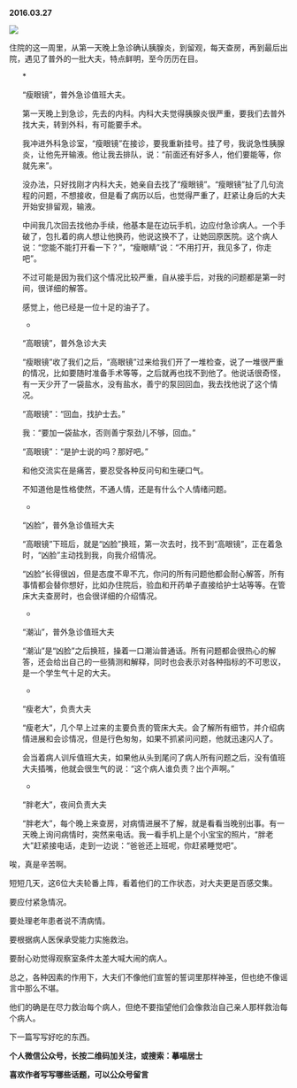 
          
            
**2016.03.27**



![](//upload-images.jianshu.io/upload_images/51001-80c04f27a0746f4a.png)




住院的这一周里，从第一天晚上急诊确认胰腺炎，到留观，每天查房，再到最后出院，遇见了普外的一批大夫，特点鲜明，至今历历在目。
<ol>
* 

“瘦眼镜”，普外急诊值班大夫。

第一天晚上到急诊，先去的内科。内科大夫觉得胰腺炎很严重，要我们去普外找大夫，转到外科，有可能要手术。

我冲进外科急诊室，“瘦眼镜”在接诊，要我重新挂号。挂了号，我说急性胰腺炎，让他先开输液。他让我去排队，说：“前面还有好多人，他们要能等，你就先来”。

没办法，只好找刚才内科大夫，她亲自去找了“瘦眼镜”。“瘦眼镜”扯了几句流程的问题，不想接收，但是看了病历以后，也觉得严重了，赶紧让身后的大夫开始安排留观，输液。

中间我几次回去找他办手续，他基本是在边玩手机，边应付急诊病人。一个手破了，包扎着的病人想让他换药，他说这换不了，让她回原医院。这个病人说：“您能不能打开看一下？”，“瘦眼睛”说：“不用打开，我见多了，你走吧”。

不过可能是因为我们这个情况比较严重，自从接手后，对我的问题都是第一时间，很详细的解答。

感觉上，他已经是一位十足的油子了。

* 

“高眼镜”，普外急诊大夫

“瘦眼镜”收了我们之后，“高眼镜”过来给我们开了一堆检查，说了一堆很严重的情况，比如要随时准备手术等等，之后就再也找不到他了。他说话很奇怪，有一天少开了一袋盐水，没有盐水，善宁的泵回回血，我去找他说了这个情况。

“高眼镜”：“回血，找护士去。”

我：“要加一袋盐水，否则善宁泵劲儿不够，回血。”

“高眼镜”：“是护士说的吗？那好吧。”

和他交流实在是痛苦，要忍受各种反问句和生硬口气。

不知道他是性格使然，不通人情，还是有什么个人情绪问题。

* 

“凶脸”，普外急诊值班大夫

“高眼镜”下班后，就是“凶脸”换班，第一次去时，找不到“高眼镜”，正在着急时，“凶脸”主动找到我，向我介绍情况。

“凶脸”长得很凶，但是态度不卑不亢，你问的所有问题他都会耐心解答，所有事情都会替你想好，比如办住院后，验血和开药单子直接给护士站等等。在管床大夫查房时，也会很详细的介绍情况。

* 

“潮汕”，普外急诊值班大夫

“潮汕”是“凶脸”之后换班，操着一口潮汕普通话。所有问题都会很热心的解答，还会给出自己的一些猜测和解释，同时也会表示对各种指标的不可思议，是一个学生气十足的大夫。

* 

“瘦老大”，负责大夫

“瘦老大”，几个早上过来的主要负责的管床大夫。会了解所有细节，并介绍病情进展和会诊情况，但是行色匆匆，如果不抓紧问问题，他就迅速闪人了。

会当着病人训斥值班大夫，如果他从头到尾问了病人所有问题之后，没有值班大夫插嘴，他就会很生气的说：“这个病人谁负责？出个声啊。”

* 

“胖老大”，夜间负责大夫

“胖老大”，每个晚上来查房，对病情进展不了解，就是看看当晚别出事。有一天晚上询问病情时，突然来电话。我一看手机上是个小宝宝的照片，“胖老大”赶紧接电话，走到一边说：“爸爸还上班呢，你赶紧睡觉吧”。

</ol>

唉，真是辛苦啊。

短短几天，这6位大夫轮番上阵，看着他们的工作状态，对大夫更是百感交集。

要应付紧急情况。

要处理老年患者说不清病情。

要根据病人医保承受能力实施救治。

要耐心劝觉得观察室条件太差大喊大闹的病人。

总之，各种因素的作用下，大夫们不像他们宣誓的誓词里那样神圣，但也绝不像谣言中那么不堪。

他们的确是在尽力救治每个病人，但绝不要指望他们会像救治自己亲人那样救治每个病人。

下一篇写写好吃的东西。


**个人微信公众号，长按二维码加关注，或搜索：摹喵居士**

**喜欢作者写写哪些话题，可以公众号留言**




          
        